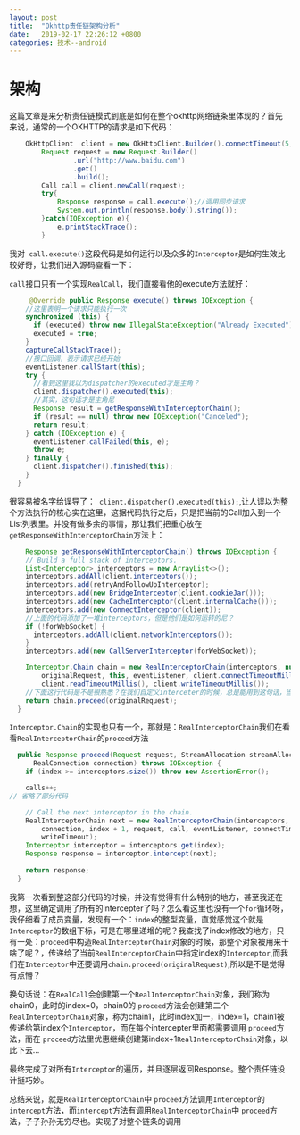 ```yaml
---
layout: post
title:  "Okhttp责任链架构分析"
date:   2019-02-17 22:26:12 +0800
categories: 技术--android
---
```



# 架构
这篇文章是来分析责任链模式到底是如何在整个okhttp网络链条里体现的？首先来说，通常的一个OKHTTP的请求是如下代码：

```java
    OkHttpClient  client = new OkHttpClient.Builder().connectTimeout(5, TimeUnit.SECONDS).build();
        Request request = new Request.Builder()
                .url("http://www.baidu.com")
                .get()
                .build();
        Call call = client.newCall(request);
        try{
            Response response = call.execute();//调用同步请求
            System.out.println(response.body().string());
        }catch(IOException e){
            e.printStackTrace();
        }
```
我对`` call.execute()``这段代码是如何运行以及众多的``Interceptor``是如何生效比较好奇，让我们进入源码查看一下：

``call``接口只有一个实现``RealCall``，我们直接看他的execute方法就好：

```java
     @Override public Response execute() throws IOException {
    //这里表明一个请求只能执行一次
    synchronized (this) {
      if (executed) throw new IllegalStateException("Already Executed");
      executed = true;
    }
    captureCallStackTrace();
    //接口回调，表示请求已经开始
    eventListener.callStart(this);
    try {
      //看到这里我以为dispatcher的executed才是主角？
      client.dispatcher().executed(this);
      //其实，这句话才是主角尼
      Response result = getResponseWithInterceptorChain();
      if (result == null) throw new IOException("Canceled");
      return result;
    } catch (IOException e) {
      eventListener.callFailed(this, e);
      throw e;
    } finally {
      client.dispatcher().finished(this);
    }
  }
```
很容易被名字给误导了：`` client.dispatcher().executed(this);``,让人误以为整个方法执行的核心实在这里，这据代码执行之后，只是把当前的Call加入到一个List列表里。并没有做多余的事情，那让我们把重心放在``getResponseWithInterceptorChain``方法上：

```java
    Response getResponseWithInterceptorChain() throws IOException {
    // Build a full stack of interceptors.
    List<Interceptor> interceptors = new ArrayList<>();
    interceptors.addAll(client.interceptors());
    interceptors.add(retryAndFollowUpInterceptor);
    interceptors.add(new BridgeInterceptor(client.cookieJar()));
    interceptors.add(new CacheInterceptor(client.internalCache()));
    interceptors.add(new ConnectInterceptor(client));
    //上面的代码添加了一堆interceptors，但是他们是如何运转的尼？
    if (!forWebSocket) {
      interceptors.addAll(client.networkInterceptors());
    }
    interceptors.add(new CallServerInterceptor(forWebSocket));

    Interceptor.Chain chain = new RealInterceptorChain(interceptors, null, null, null, 0,
        originalRequest, this, eventListener, client.connectTimeoutMillis(),
        client.readTimeoutMillis(), client.writeTimeoutMillis());
    //下面这行代码是不是很熟悉？在我们自定义interceter的时候，总是能用到这句话，当然这也是责任链最大的体现
    return chain.proceed(originalRequest);
  }
```
```Interceptor.Chain```的实现也只有一个，那就是：```RealInterceptorChain```我们在看看```RealInterceptorChain```的``proceed``方法
```java
  public Response proceed(Request request, StreamAllocation streamAllocation, HttpCodec httpCodec,
      RealConnection connection) throws IOException {
    if (index >= interceptors.size()) throw new AssertionError();

    calls++;
// 省略了部分代码

    // Call the next interceptor in the chain.
    RealInterceptorChain next = new RealInterceptorChain(interceptors, streamAllocation, httpCodec,
        connection, index + 1, request, call, eventListener, connectTimeout, readTimeout,
        writeTimeout);
    Interceptor interceptor = interceptors.get(index);
    Response response = interceptor.intercept(next);
  
    return response;
  }
```
我第一次看到整这部分代码的时候，并没有觉得有什么特别的地方，甚至我还在想，这里确定调用了所有的intercepter了吗？怎么看这里也没有一个``for``循环呀，我仔细看了成员变量，发现有一个：``index``的整型变量，直觉感觉这个就是``Interceptor``的数组下标，可是在哪里递增的呢？我查找了index修改的地方，只有一处：``proceed``中构造``RealInterceptorChain``对象的时候，那整个对象被用来干啥了呢？，传递给了当前``RealInterceptorChain``中指定index的``Interceptor``,而我们在``Interceptor``中还要调用``chain.proceed(originalRequest)``,所以是不是觉得有点懵？

换句话说：在``RealCall``会创建第一个``RealInterceptorChain``对象，我们称为chain0，此时的index=0，chain0的 ``proceed``方法会创建第二个``RealInterceptorChain``对象，称为chain1，此时index加一，index=1，chain1被传递给第index个``Interceptor``，而在每个intercepter里面都需要调用 ``proceed``方法，而在 ``proceed``方法里优惠继续创建第index+1``RealInterceptorChain``对象，以此下去...

最终完成了对所有``Interceptor``的遍历，并且逐层返回Response。整个责任链设计挺巧妙。

总结来说，就是``RealInterceptorChain``中 ``proceed``方法调用``Interceptor``的``intercept``方法，而``intercept``方法有调用``RealInterceptorChain``中 ``proceed``方法，子子孙孙无穷尽也。实现了对整个链条的调用
